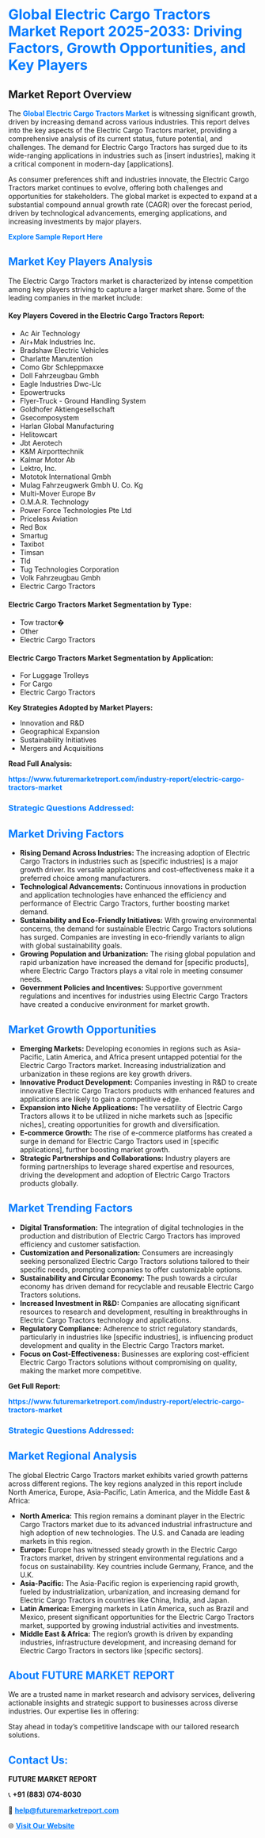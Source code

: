 <h1 style="color: #007BFF;">Global Electric Cargo Tractors Market Report 2025-2033: Driving Factors, Growth Opportunities, and Key Players</h1>

<section id="overview">
<h2>Market Report Overview</h2>
<p>The <a href="https://www.futuremarketreport.com/industry-report/electric-cargo-tractors-market" style="color: #007BFF; text-decoration: none;"><strong>Global Electric Cargo Tractors Market</strong></a> is witnessing significant growth, driven by increasing demand across various industries. This report delves into the key aspects of the Electric Cargo Tractors market, providing a comprehensive analysis of its current status, future potential, and challenges. The demand for Electric Cargo Tractors has surged due to its wide-ranging applications in industries such as [insert industries], making it a critical component in modern-day [applications].</p>
<p>As consumer preferences shift and industries innovate, the Electric Cargo Tractors market continues to evolve, offering both challenges and opportunities for stakeholders. The global market is expected to expand at a substantial compound annual growth rate (CAGR) over the forecast period, driven by technological advancements, emerging applications, and increasing investments by major players.</p>
</section>

<section id="overview">
<p><a href="https://www.futuremarketreport.com/request-sample/reportId=106594" style="color: #007BFF; text-decoration: none;"><strong>Explore Sample Report Here</strong></a></p>
</section>

<section id="key-players">
<h2 style="color: #007BFF;">Market Key Players Analysis</h2>
<p>The Electric Cargo Tractors market is characterized by intense competition among key players striving to capture a larger market share. Some of the leading companies in the market include:</p>
<h4>Key Players Covered in the Electric Cargo Tractors Report:</h4>
<ul><li>Ac Air Technology</li><li>Air+Mak Industries Inc.</li><li>Bradshaw Electric Vehicles</li><li>Charlatte Manutention</li><li>Como Gbr Schleppmaxxe</li><li>Doll Fahrzeugbau Gmbh</li><li>Eagle Industries Dwc-Llc</li><li>Epowertrucks</li><li>Flyer-Truck - Ground Handling System</li><li>Goldhofer Aktiengesellschaft</li><li>Gsecomposystem</li><li>Harlan Global Manufacturing</li><li>Helitowcart</li><li>Jbt Aerotech</li><li>K&amp;M Airporttechnik</li><li>Kalmar Motor Ab</li><li>Lektro, Inc.</li><li>Mototok International Gmbh</li><li>Mulag Fahrzeugwerk Gmbh U. Co. Kg</li><li>Multi-Mover Europe Bv</li><li>O.M.A.R. Technology</li><li>Power Force Technologies Pte Ltd</li><li>Priceless Aviation</li><li>Red Box</li><li>Smartug</li><li>Taxibot</li><li>Timsan</li><li>Tld</li><li>Tug Technologies Corporation</li><li>Volk Fahrzeugbau Gmbh</li><li>Electric Cargo Tractors</li></ul>
<h4>Electric Cargo Tractors Market Segmentation by Type:</h4>
<ul><li>Tow tractor�</li><li>Other</li><li>Electric Cargo Tractors</li></ul>

<h4>Electric Cargo Tractors Market Segmentation by Application:</h4>
<ul><li>For Luggage Trolleys</li><li>For Cargo</li><li>Electric Cargo Tractors</li></ul>
<p><strong>Key Strategies Adopted by Market Players:</strong></p>
<ul>
<li>Innovation and R&D</li>
<li>Geographical Expansion</li>
<li>Sustainability Initiatives</li>
<li>Mergers and Acquisitions</li>
</ul>
</section>

<section>
<p><strong>Read Full Analysis: </strong></p><a href="https://www.futuremarketreport.com/industry-report/electric-cargo-tractors-market" style="color: #007BFF; text-decoration: none;"><strong>https://www.futuremarketreport.com/industry-report/electric-cargo-tractors-market</strong></a>
<h3 style="color: #007BFF;">Strategic Questions Addressed:</h3>
</section>

<section id="driving-factors">
<h2 style="color: #007BFF;">Market Driving Factors</h2>
<ul>
<li><strong>Rising Demand Across Industries:</strong> The increasing adoption of Electric Cargo Tractors in industries such as [specific industries] is a major growth driver. Its versatile applications and cost-effectiveness make it a preferred choice among manufacturers.</li>
<li><strong>Technological Advancements:</strong> Continuous innovations in production and application technologies have enhanced the efficiency and performance of Electric Cargo Tractors, further boosting market demand.</li>
<li><strong>Sustainability and Eco-Friendly Initiatives:</strong> With growing environmental concerns, the demand for sustainable Electric Cargo Tractors solutions has surged. Companies are investing in eco-friendly variants to align with global sustainability goals.</li>
<li><strong>Growing Population and Urbanization:</strong> The rising global population and rapid urbanization have increased the demand for [specific products], where Electric Cargo Tractors plays a vital role in meeting consumer needs.</li>
<li><strong>Government Policies and Incentives:</strong> Supportive government regulations and incentives for industries using Electric Cargo Tractors have created a conducive environment for market growth.</li>
</ul>
</section>

<section id="growth-opportunities">
<h2 style="color: #007BFF;">Market Growth Opportunities</h2>
<ul>
<li><strong>Emerging Markets:</strong> Developing economies in regions such as Asia-Pacific, Latin America, and Africa present untapped potential for the Electric Cargo Tractors market. Increasing industrialization and urbanization in these regions are key growth drivers.</li>
<li><strong>Innovative Product Development:</strong> Companies investing in R&D to create innovative Electric Cargo Tractors products with enhanced features and applications are likely to gain a competitive edge.</li>
<li><strong>Expansion into Niche Applications:</strong> The versatility of Electric Cargo Tractors allows it to be utilized in niche markets such as [specific niches], creating opportunities for growth and diversification.</li>
<li><strong>E-commerce Growth:</strong> The rise of e-commerce platforms has created a surge in demand for Electric Cargo Tractors used in [specific applications], further boosting market growth.</li>
<li><strong>Strategic Partnerships and Collaborations:</strong> Industry players are forming partnerships to leverage shared expertise and resources, driving the development and adoption of Electric Cargo Tractors products globally.</li>
</ul>
</section>

<section id="trending-factors">
<h2 style="color: #007BFF;">Market Trending Factors</h2>
<ul>
<li><strong>Digital Transformation:</strong> The integration of digital technologies in the production and distribution of Electric Cargo Tractors has improved efficiency and customer satisfaction.</li>
<li><strong>Customization and Personalization:</strong> Consumers are increasingly seeking personalized Electric Cargo Tractors solutions tailored to their specific needs, prompting companies to offer customizable options.</li>
<li><strong>Sustainability and Circular Economy:</strong> The push towards a circular economy has driven demand for recyclable and reusable Electric Cargo Tractors solutions.</li>
<li><strong>Increased Investment in R&D:</strong> Companies are allocating significant resources to research and development, resulting in breakthroughs in Electric Cargo Tractors technology and applications.</li>
<li><strong>Regulatory Compliance:</strong> Adherence to strict regulatory standards, particularly in industries like [specific industries], is influencing product development and quality in the Electric Cargo Tractors market.</li>
<li><strong>Focus on Cost-Effectiveness:</strong> Businesses are exploring cost-efficient Electric Cargo Tractors solutions without compromising on quality, making the market more competitive.</li>
</ul>
</section>

<section>
<p><strong>Get Full Report: </strong></p><a href="https://www.futuremarketreport.com/industry-report/electric-cargo-tractors-market" style="color: #007BFF; text-decoration: none;"><strong>https://www.futuremarketreport.com/industry-report/electric-cargo-tractors-market</strong></a>
<h3 style="color: #007BFF;">Strategic Questions Addressed:</h3>
</section>


<section id="regional-analysis">
<h2 style="color: #007BFF;">Market Regional Analysis</h2>
<p>The global Electric Cargo Tractors market exhibits varied growth patterns across different regions. The key regions analyzed in this report include North America, Europe, Asia-Pacific, Latin America, and the Middle East & Africa:</p>
<ul>
<li><strong>North America:</strong> This region remains a dominant player in the Electric Cargo Tractors market due to its advanced industrial infrastructure and high adoption of new technologies. The U.S. and Canada are leading markets in this region.</li>
<li><strong>Europe:</strong> Europe has witnessed steady growth in the Electric Cargo Tractors market, driven by stringent environmental regulations and a focus on sustainability. Key countries include Germany, France, and the U.K.</li>
<li><strong>Asia-Pacific:</strong> The Asia-Pacific region is experiencing rapid growth, fueled by industrialization, urbanization, and increasing demand for Electric Cargo Tractors in countries like China, India, and Japan.</li>
<li><strong>Latin America:</strong> Emerging markets in Latin America, such as Brazil and Mexico, present significant opportunities for the Electric Cargo Tractors market, supported by growing industrial activities and investments.</li>
<li><strong>Middle East & Africa:</strong> The region’s growth is driven by expanding industries, infrastructure development, and increasing demand for Electric Cargo Tractors in sectors like [specific sectors].</li>
</ul>
</section>

<footer>
<h2 style="color: #007BFF;">About FUTURE MARKET REPORT</h2>
<p>We are a trusted name in market research and advisory services, delivering actionable insights and strategic support to businesses across diverse industries. Our expertise lies in offering:</p>

<p>Stay ahead in today’s competitive landscape with our tailored research solutions.</p>

<h2 style="color: #007BFF;">Contact Us:</h2>
<p><strong>FUTURE MARKET REPORT</strong></p>
<p>📞 <strong>+91 (883) 074-8030</strong></p>
<p>📧 <strong><a href="mailto:help@futuremarketreport.com" style="color: #007BFF;">help@futuremarketreport.com</a></strong></p>
<p>🌐 <strong><a href="https://www.futuremarketreport.com/" style="color: #007BFF;">Visit Our Website</a></strong></p>
</footer>